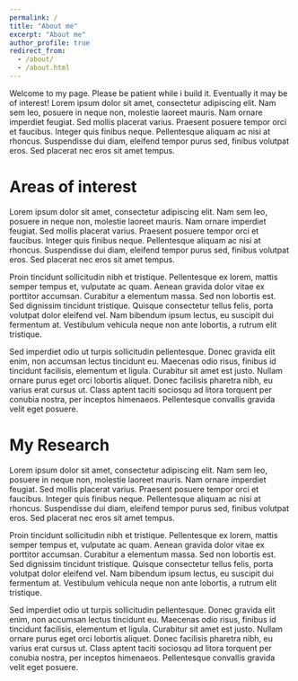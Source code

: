 ```yaml
---
permalink: /
title: "About me"
excerpt: "About me"
author_profile: true
redirect_from: 
  - /about/
  - /about.html
---
```


Welcome to my page.  Please be patient while i build it.  Eventually it may be of interest!
Lorem ipsum dolor sit amet, consectetur adipiscing elit. Nam sem leo, posuere in neque non, molestie laoreet mauris. Nam ornare imperdiet feugiat. Sed mollis placerat varius. Praesent posuere tempor orci et faucibus. Integer quis finibus neque. Pellentesque aliquam ac nisi at rhoncus. Suspendisse dui diam, eleifend tempor purus sed, finibus volutpat eros. Sed placerat nec eros sit amet tempus.



Areas of interest
======
Lorem ipsum dolor sit amet, consectetur adipiscing elit. Nam sem leo, posuere in neque non, molestie laoreet mauris. Nam ornare imperdiet feugiat. Sed mollis placerat varius. Praesent posuere tempor orci et faucibus. Integer quis finibus neque. Pellentesque aliquam ac nisi at rhoncus. Suspendisse dui diam, eleifend tempor purus sed, finibus volutpat eros. Sed placerat nec eros sit amet tempus.

Proin tincidunt sollicitudin nibh et tristique. Pellentesque ex lorem, mattis semper tempus et, vulputate ac quam. Aenean gravida dolor vitae ex porttitor accumsan. Curabitur a elementum massa. Sed non lobortis est. Sed dignissim tincidunt tristique. Quisque consectetur tellus felis, porta volutpat dolor eleifend vel. Nam bibendum ipsum lectus, eu suscipit dui fermentum at. Vestibulum vehicula neque non ante lobortis, a rutrum elit tristique.

Sed imperdiet odio ut turpis sollicitudin pellentesque. Donec gravida elit enim, non accumsan lectus tincidunt eu. Maecenas odio risus, finibus id tincidunt facilisis, elementum et ligula. Curabitur sit amet est justo. Nullam ornare purus eget orci lobortis aliquet. Donec facilisis pharetra nibh, eu varius erat cursus ut. Class aptent taciti sociosqu ad litora torquent per conubia nostra, per inceptos himenaeos. Pellentesque convallis gravida velit eget posuere.


My Research
======
Lorem ipsum dolor sit amet, consectetur adipiscing elit. Nam sem leo, posuere in neque non, molestie laoreet mauris. Nam ornare imperdiet feugiat. Sed mollis placerat varius. Praesent posuere tempor orci et faucibus. Integer quis finibus neque. Pellentesque aliquam ac nisi at rhoncus. Suspendisse dui diam, eleifend tempor purus sed, finibus volutpat eros. Sed placerat nec eros sit amet tempus.

Proin tincidunt sollicitudin nibh et tristique. Pellentesque ex lorem, mattis semper tempus et, vulputate ac quam. Aenean gravida dolor vitae ex porttitor accumsan. Curabitur a elementum massa. Sed non lobortis est. Sed dignissim tincidunt tristique. Quisque consectetur tellus felis, porta volutpat dolor eleifend vel. Nam bibendum ipsum lectus, eu suscipit dui fermentum at. Vestibulum vehicula neque non ante lobortis, a rutrum elit tristique.

Sed imperdiet odio ut turpis sollicitudin pellentesque. Donec gravida elit enim, non accumsan lectus tincidunt eu. Maecenas odio risus, finibus id tincidunt facilisis, elementum et ligula. Curabitur sit amet est justo. Nullam ornare purus eget orci lobortis aliquet. Donec facilisis pharetra nibh, eu varius erat cursus ut. Class aptent taciti sociosqu ad litora torquent per conubia nostra, per inceptos himenaeos. Pellentesque convallis gravida velit eget posuere.
